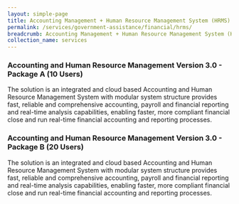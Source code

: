 ```yaml
---
layout: simple-page
title: Accounting Management + Human Resource Management System (HRMS)
permalink: /services/government-assistance/financial/hrms/
breadcrumb: Accounting Management + Human Resource Management System (HRMS)
collection_name: services
---
```

<h3><a href="https://govtech-gb-staging.netlify.com/media/tech-depot/test/test" style="text-decoration: none">Accounting and Human Resource Management Version 3.0 - Package A (10 Users)</a></h3>
<p>The solution is an integrated and cloud based Accounting and Human Resource Management System with modular system structure provides fast, reliable and comprehensive accounting, payroll and financial reporting and real-time analysis capabilities, enabling faster, more compliant financial close and run real-time financial accounting and reporting processes.</p>

<h3>Accounting and Human Resource Management Version 3.0 - Package B (20 Users)</h3>
<p>The solution is an integrated and cloud based Accounting and Human Resource Management System with modular system structure provides fast, reliable and comprehensive accounting, payroll and financial reporting and real-time analysis capabilities, enabling faster, more compliant financial close and run real-time financial accounting and reporting processes.</p>
